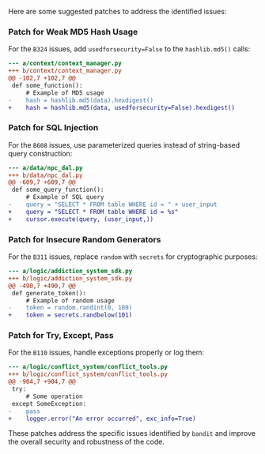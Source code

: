 Here are some suggested patches to address the identified issues:

### Patch for Weak MD5 Hash Usage

For the `B324` issues, add `usedforsecurity=False` to the `hashlib.md5()` calls:

```diff
--- a/context/context_manager.py
+++ b/context/context_manager.py
@@ -102,7 +102,7 @@
 def some_function():
     # Example of MD5 usage
-    hash = hashlib.md5(data).hexdigest()
+    hash = hashlib.md5(data, usedforsecurity=False).hexdigest()
```

### Patch for SQL Injection

For the `B608` issues, use parameterized queries instead of string-based query construction:

```diff
--- a/data/npc_dal.py
+++ b/data/npc_dal.py
@@ -609,7 +609,7 @@
 def some_query_function():
     # Example of SQL query
-    query = "SELECT * FROM table WHERE id = " + user_input
+    query = "SELECT * FROM table WHERE id = %s"
+    cursor.execute(query, (user_input,))
```

### Patch for Insecure Random Generators

For the `B311` issues, replace `random` with `secrets` for cryptographic purposes:

```diff
--- a/logic/addiction_system_sdk.py
+++ b/logic/addiction_system_sdk.py
@@ -490,7 +490,7 @@
 def generate_token():
     # Example of random usage
-    token = random.randint(0, 100)
+    token = secrets.randbelow(101)
```

### Patch for Try, Except, Pass

For the `B110` issues, handle exceptions properly or log them:

```diff
--- a/logic/conflict_system/conflict_tools.py
+++ b/logic/conflict_system/conflict_tools.py
@@ -904,7 +904,7 @@
 try:
     # Some operation
 except SomeException:
-    pass
+    logger.error("An error occurred", exc_info=True)
```

These patches address the specific issues identified by `bandit` and improve the overall security and robustness of the code.